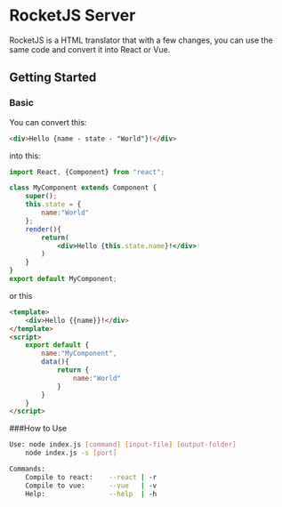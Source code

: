 # RocketJS Server
RocketJS is a HTML translator that with a few changes, you can use the same code and convert it into React or Vue.
## Getting Started
### Basic
You can convert this:
```html
<div>Hello {name - state - "World"}!</div>
```
into this:
```jsx
import React, {Component} from "react";

class MyComponent extends Component {
	super();
	this.state = {
    	name:"World"
    };
    render(){
    	return(
        	<div>Hello {this.state.name}!</div>
		)
    }
}
export default MyComponent;
```
or this
```html
<template>
	<div>Hello {{name}}!</div>
</template>
<script>
	export default {
    	name:"MyComponent",
        data(){
        	return {
            	name:"World"
            }
		}
    }
</script>
```
###How to Use
```bash
Use: node index.js [command] [input-file] [output-folder]
	node index.js -s [port]

Commands:
    Compile to react:    --react | -r
    Compile to vue:      --vue   | -v
    Help:                --help  | -h
```